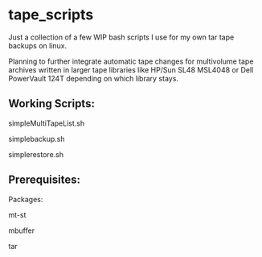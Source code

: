 # tape_scripts

Just a collection of a few WIP bash scripts I use for my own tar tape backups on linux. 

Planning to further integrate automatic tape changes for multivolume tape archives written in larger tape libraries like HP/Sun SL48 MSL4048 or Dell PowerVault 124T depending on which library stays.

## Working Scripts:
simpleMultiTapeList.sh

simplebackup.sh

simplerestore.sh

## Prerequisites:
Packages:

mt-st

mbuffer

tar

